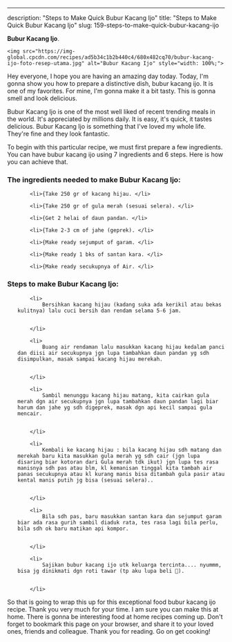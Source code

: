 ---
description: "Steps to Make Quick Bubur Kacang Ijo"
title: "Steps to Make Quick Bubur Kacang Ijo"
slug: 159-steps-to-make-quick-bubur-kacang-ijo

<p>
	<strong>Bubur Kacang Ijo</strong>. 
	
</p>
<p>
	
	<img src="https://img-global.cpcdn.com/recipes/ad5b34c1b2b440c4/680x482cq70/bubur-kacang-ijo-foto-resep-utama.jpg" alt="Bubur Kacang Ijo" style="width: 100%;">
	
	
</p>
<p>
	Hey everyone, I hope you are having an amazing day today. Today, I'm gonna show you how to prepare a distinctive dish, bubur kacang ijo. It is one of my favorites. For mine, I'm gonna make it a bit tasty. This is gonna smell and look delicious.
</p>
	
<p>
	
</p>
<p>
	Bubur Kacang Ijo is one of the most well liked of recent trending meals in the world. It's appreciated by millions daily. It is easy, it's quick, it tastes delicious. Bubur Kacang Ijo is something that I've loved my whole life. They're fine and they look fantastic.
</p>

<p>
To begin with this particular recipe, we must first prepare a few ingredients. You can have bubur kacang ijo using 7 ingredients and 6 steps. Here is how you can achieve that.
</p>

<h3>The ingredients needed to make Bubur Kacang Ijo:</h3>

<ol>
	
		<li>{Take 250 gr of kacang hijau. </li>
	
		<li>{Take 250 gr of gula merah (sesuai selera). </li>
	
		<li>{Get 2 helai of daun pandan. </li>
	
		<li>{Take 2-3 cm of jahe (geprek). </li>
	
		<li>{Make ready sejumput of garam. </li>
	
		<li>{Make ready 1 bks of santan kara. </li>
	
		<li>{Make ready secukupnya of Air. </li>
	
</ol>
<p>
	
</p>

<h3>Steps to make Bubur Kacang Ijo:</h3>

<ol>
	
		<li>
			Bersihkan kacang hijau (kadang suka ada kerikil atau bekas kulitnya) lalu cuci bersih dan rendam selama 5-6 jam.
			
			
		</li>
	
		<li>
			Buang air rendaman lalu masukkan kacang hijau kedalam panci dan diisi air secukupnya jgn lupa tambahkan daun pandan yg sdh disimpulkan, masak sampai kacang hijau merekah.
			
			
		</li>
	
		<li>
			Sambil menunggu kacang hijau matang, kita cairkan gula merah dgn air secukupnya jgn lupa tambahkan daun pandan lagi biar harum dan jahe yg sdh digeprek, masak dgn api kecil sampai gula mencair.
			
			
		</li>
	
		<li>
			Kembali ke kacang hijau : bila kacang hijau sdh matang dan merekah baru kita masukkan gula merah yg sdh cair (jgn lupa disaring biar kotoran dari Gula merah tdk ikut) jgn lupa tes rasa manisnya sdh pas atau blm, kl kemanisan tinggal kita tambah air panas secukupnya atau kl kurang manis bisa ditambah gula pasir atau kental manis putih jg bisa (sesuai selera)..
			
			
		</li>
	
		<li>
			Bila sdh pas, baru masukkan santan kara dan sejumput garam biar ada rasa gurih sambil diaduk rata, tes rasa lagi bila perlu, bila sdh ok baru matikan api kompor.
			
			
		</li>
	
		<li>
			Sajikan bubur kacang ijo utk keluarga tercinta.... nyummm, bisa jg dinikmati dgn roti tawar (tp aku lupa beli 😬).
			
			
		</li>
	
</ol>

<p>
	
</p>

<p>
	So that is going to wrap this up for this exceptional food bubur kacang ijo recipe. Thank you very much for your time. I am sure you can make this at home. There is gonna be interesting food at home recipes coming up. Don't forget to bookmark this page on your browser, and share it to your loved ones, friends and colleague. Thank you for reading. Go on get cooking!
</p>
